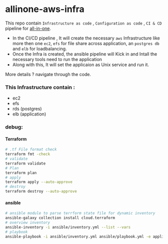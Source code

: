 # allinone-aws-infra

This repo contain `Infrastructure as code` , `Configuration as code` , `CI & CD` pipeline for [all-in-one](https://github.com/fullstack-e-learning/all-in-one).
- In the CI/CD pipeline , It will create the necessary `aws` Infrastructure like more then one `ec2`, `efs` for file share across application, an `postgres db` and `elb` for loadbalancing.
- Once the Infra is created, the ansible pipeline will Kick in and Intall the necessary tools need to run the application
- Along with this, It will set the applicaion as Unix service and run it. 

More details ? navigate through the code.

### This Infrastructure contain :

- ec2
- efs
- rds (postgres)
- elb (application)

### debug:

#### Terraform
```sh
# .tf File format check 
terraform fmt -check
# validate
terraform validate
# Plan
terraform plan
# apply
terraform apply --auto-approve
# destroy
terraform destroy --auto-approve
```

#### ansible
```sh
# ansible module to parse terrform state file for dynamic inventory
ansible-galaxy collection install cloud.terraform
# overview inventory
ansible-inventory -i ansible/inventory.yml --list --vars
# playbook
ansible-playbook -i ansible/inventory.yml ansible/playbook.yml -e application_version=1.0.13 
```
